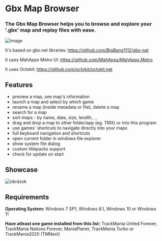 # Gbx Map Browser
<h3>The Gbx Map Browser helps you to browse and explore your '.gbx' map and replay files with ease.</h3>

![image](https://user-images.githubusercontent.com/74670743/132136258-e1d2ec46-d5bf-40c8-af94-067435d58177.png)


It's based on gbx.net libraries: https://github.com/BigBang1112/gbx-net

It uses MahApps Metro UI: https://github.com/MahApps/MahApps.Metro

It uses Octokit: https://github.com/octokit/octokit.net


<h2>Features</h2>

- preview a map, see map's information
- launch a map and select by which game
- rename a map (inside metadata or file), delete a map
- search for a map
- sort maps - by name, date, size, lendth, ...
- drag and drop a map to other folder/app (eg. TMX) or into this program
- use games' shortcuts to navigate directly into your maps
- full keyboard navigation and shortcuts
- open current folder in windows file explorer
- show system file dialog
- custom titlepacks support
- check for update on start

<h2>Showcase</h2>

![obrázok](https://user-images.githubusercontent.com/74670743/139875533-96020c93-8fde-48b6-99b7-738f8a22fe1f.png)


<h2>Requirements</h2>

**Operating System:** Windows 7 SP1, Windows 8.1, Windows 10 or Windows 11

**Have atleast one game installed from this list:** TrackMania United Forever, TrackMania Nations Forever, ManiaPlanet, TrackMania Turbo or TrackMania2020 (TMNext)
